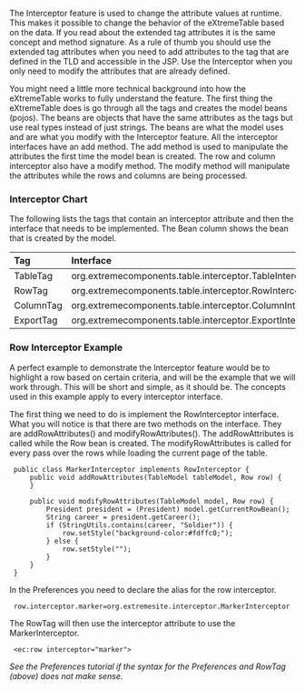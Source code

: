 The Interceptor feature is used to change the attribute values at runtime. This makes it possible to change the behavior of the eXtremeTable based on the data. If you read about the extended tag attributes it is the same concept and method signature. As a rule of thumb you should use the extended tag attributes when you need to add attributes to the tag that are defined in the TLD and accessible in the JSP. Use the Interceptor when you only need to modify the attributes that are already defined.

You might need a little more technical background into how the eXtremeTable works to fully understand the feature. The first thing the eXtremeTable does is go through all the tags and creates the model beans (pojos). The beans are objects that have the same attributes as the tags but use real types instead of just strings. The beans are what the model uses and are what you modify with the Interceptor feature. All the interceptor interfaces have an add method. The add method is used to manipulate the attributes the first time the model bean is created. The row and column interceptor also have a modify method. The modify method will manipulate the attributes while the rows and columns are being processed.

### Interceptor Chart ###

The following lists the tags that contain an interceptor attribute and then the interface that needs to be implemented. The Bean column shows the bean that is created by the model.


| **Tag** | **Interface** | **Bean** |
|:--------|:--------------|:---------|
| TableTag | org.extremecomponents.table.interceptor.TableInterceptor | org.extremecomponents.table.bean.Table |
| RowTag | org.extremecomponents.table.interceptor.RowInterceptor | org.extremecomponents.table.bean.Row |
| ColumnTag | org.extremecomponents.table.interceptor.ColumnInterceptor | org.extremecomponents.table.bean.Column |
| ExportTag | org.extremecomponents.table.interceptor.ExportInterceptor | org.extremecomponents.table.bean.Export |


### Row Interceptor Example ###

A perfect example to demonstrate the Interceptor feature would be to highlight a row based on certain criteria, and will be the example that we will work through. This will be short and simple, as it should be. The concepts used in this example apply to every interceptor interface.

The first thing we need to do is implement the RowInterceptor interface. What you will notice is that there are two methods on the interface. They are addRowAttributes() and modifyRowAttributes(). The addRowAttributes is called while the Row bean is created. The modifyRowAttributes is called for every pass over the rows while loading the current page of the table.

```
 public class MarkerInterceptor implements RowInterceptor {
     public void addRowAttributes(TableModel tableModel, Row row) {
     } 
 
     public void modifyRowAttributes(TableModel model, Row row) {
         President president = (President) model.getCurrentRowBean();
         String career = president.getCareer();
         if (StringUtils.contains(career, "Soldier")) {
             row.setStyle("background-color:#fdffc0;");
         } else {
             row.setStyle("");
         }
     }
 }
```

In the Preferences you need to declare the alias for the row interceptor.

```
 row.interceptor.marker=org.extremesite.interceptor.MarkerInterceptor
```

The RowTag will then use the interceptor attribute to use the MarkerInterceptor.

```
 <ec:row interceptor="marker">
```

_See the Preferences tutorial if the syntax for the Preferences and RowTag (above) does not make sense._







